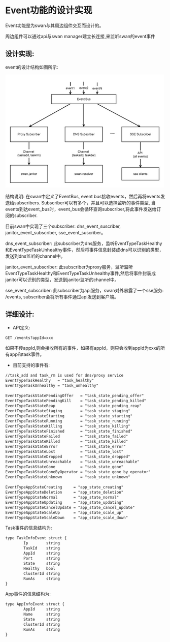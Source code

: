 # Event功能的设计实现
Event功能是为swan与其周边组件交互而设计的。  

周边组件可以通过api与swan manager建立长连接,来监听swan的event事件

## 设计实现:
event的设计结构如图所示:

<img src="./assets/img/eventbus-arch.jpg" width="500" />

结构说明:
在swan中定义了EventBus, event bus接收events，然后再将events发送给subscribers. Subscriber可以有多个，并且可以选择监听的事件类型, 当events到达event_bus时，event_bus会循环查询subscriber,将此事件发送给订阅的subscriber.

目前swan中实现了三个subscriber: dns_event_suscriber, janitor_event_subscriber, sse_event_suscriber。

dns_event_subscriber: 此subscriber为dns服务，监听EventTypeTaskHealthy和EventTypeTaskUnhealthy事件，然后将事件信息封装成dns可以识别的类型，发送到dns监听的channel中。  

janitor_event_subscriber: 此subscriber为proxy服务，监听监听EventTypeTaskHealthy和EventTypeTaskUnhealthy事件,然后将事件封装成janitor可以识别的类型，发送到janitor监听的channel中。 

sse_event_subscriber: 此subscriber为api服务，swan对外暴露了一个sse服务: /events, subscriber会将所有事件通过api发送到客户端。 

## 详细设计:

+ API定义:
```
GET /events?appId=xxx
```
如果不传appId,则会接收所有的事件，如果有appId，则只会收到appId为xxx的所有app和task事件。

+ 目前支持的事件有:
```
//task_add and task_rm is used for dns/proxy service
EventTypeTaskHealthy   = "task_healthy"
EventTypeTaskUnhealthy = "task_unhealthy"

EventTypeTaskStatePendingOffer   = "task_state_pending_offer"
EventTypeTaskStatePendingKill    = "task_state_pending_killed"
EventTypeTaskStateReap           = "task_state_pending_reap"
EventTypeTaskStateStaging        = "task_state_staging"
EventTypeTaskStateStarting       = "task_state_starting"
EventTypeTaskStateRunning        = "task_state_running"
EventTypeTaskStateKilling        = "task_state_killing"
EventTypeTaskStateFinished       = "task_state_finished"
EventTypeTaskStateFailed         = "task_state_failed"
EventTypeTaskStateKilled         = "task_state_killed"
EventTypeTaskStateError          = "task_state_error"
EventTypeTaskStateLost           = "task_state_lost"
EventTypeTaskStateDropped        = "task_state_dropped"
EventTypeTaskStateUnreachable    = "task_state_unreachable"
EventTypeTaskStateGone           = "task_state_gone"
EventTypeTaskStateGoneByOperator = "task_state_gone_by_operator"
EventTypeTaskStateUnknown        = "task_state_unknown"

EventTypeAppStateCreating     = "app_state_creating"
EventTypeAppStateDeletion     = "app_state_deletion"
EventTypeAppStateNormal       = "app_state_normal"
EventTypeAppStateUpdating     = "app_state_updating"
EventTypeAppStateCancelUpdate = "app_state_cancel_update"
EventTypeAppStateScaleUp      = "app_state_scale_up"
EventTypeAppStateScaleDown    = "app_state_scale_down"
```
Task事件的信息结构为:

```
type TaskInfoEvent struct {
        Ip        string
        TaskId    string
        AppId     string
        Port      string
        State     string
        Healthy   bool
        ClusterId string
        RunAs     string
}
```

App事件的信息结构为:
```
type AppInfoEvent struct {
        AppId     string
        Name      string
        State     string
        ClusterId string
        RunAs     string
}
```

